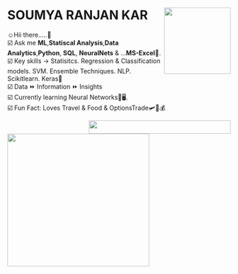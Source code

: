 # **SOUMYA RANJAN KAR** <img align='right' src="https://media.giphy.com/media/MeJgB3yMMwIaHmKD4z/giphy.gif" width="150" height="150">

:relaxed:Hii there.....:wave:<br>
:ballot_box_with_check: Ask me **ML**,**Statiscal Analysis**,**Data Analytics**,**Python**, **SQL**, **NeuralNets** & ...**MS-Excel**:cowboy_hat_face:.<br>
:ballot_box_with_check: Key skills -> Statisitcs. Regression & Classification models. SVM. Ensemble Techniques. NLP. Scikitlearn. Keras:thought_balloon:<br> 
:ballot_box_with_check: Data :fast_forward: Information :fast_forward: Insights<br>
:ballot_box_with_check: Currently learning Neural Networks:blue_book::desktop_computer:.<br>
:ballot_box_with_check: Fun Fact: Loves Travel & Food & OptionsTrade:small_airplane::hamburger::moneybag:<br>

<p>
<img align="right" src="https://media.giphy.com/media/M9gbBd9nbDrOTu1Mqx/giphy.gif" width="320" height="30">
<img align="left" src="https://media.giphy.com/media/TJP7EH5i1fB2rKeWbf/giphy.gif" width="320" height="300" >
</p>
